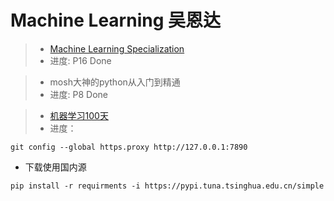 # Machine Learning 吴恩达

> - [Machine Learning Specialization](https://www.bilibili.com/video/BV1Hm4y1i71t?p=3&vd_source=90ec35c0eddac22667ace63a389276bf)
> - 进度: P16 Done

> - mosh大神的python从入门到精通
> - 进度: P8 Done

> - [机器学习100天](https://github.com/MLEveryday/100-Days-Of-ML-Code?spm=a2c6h.12873639.article-detail.7.36a12378pktZlZ)
> - 进度：


```
git config --global https.proxy http://127.0.0.1:7890
```

- 下载使用国内源
```
pip install -r requirments -i https://pypi.tuna.tsinghua.edu.cn/simple
```